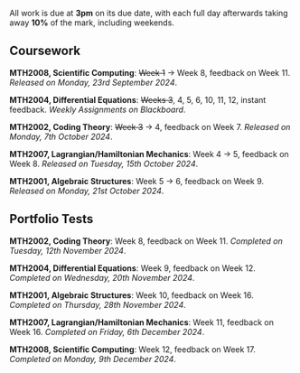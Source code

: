 All work is due at **3pm** on its due date, with each full day afterwards taking away **10%** of the mark, including weekends.

## Coursework

**MTH2008, Scientific Computing**: ~~Week 1~~ -> Week 8, feedback on Week 11.
*Released on Monday, 23rd September 2024*.

**MTH2004, Differential Equations**: ~~Weeks 3~~, 4, 5, 6, 10, 11, 12, instant feedback.
*Weekly Assignments on Blackboard*.

**MTH2002, Coding Theory**: ~~Week 3~~ -> 4, feedback on Week 7.
*Released on Monday, 7th October 2024*.

**MTH2007, Lagrangian/Hamiltonian Mechanics**: Week 4 -> 5, feedback on Week 8.
*Released on Tuesday, 15th October 2024*.

**MTH2001, Algebraic Structures**: Week 5 -> 6, feedback on Week 9.
*Released on Monday, 21st October 2024*.

## Portfolio Tests

**MTH2002, Coding Theory**: Week 8, feedback on Week 11.
*Completed on Tuesday, 12th November 2024*.

**MTH2004, Differential Equations**: Week 9, feedback on Week 12.
*Completed on Wednesday, 20th November 2024*.

**MTH2001, Algebraic Structures**: Week 10, feedback on Week 16.
*Completed on Thursday, 28th November 2024*.

**MTH2007, Lagrangian/Hamiltonian Mechanics**: Week 11, feedback on Week 16.
*Completed on Friday, 6th December 2024*.

**MTH2008, Scientific Computing**: Week 12, feedback on Week 17.
*Completed on Monday, 9th December 2024*.